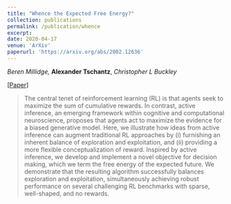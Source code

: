 ```yaml
---
title: "Whence the Expected Free Energy?"
collection: publications
permalink: /publication/whence
excerpt: 
date: 2020-04-17
venue: 'ArXiv'
paperurl: 'https://arxiv.org/abs/2002.12636'
---
```


_Beren Millidge,_ __Alexander Tschantz__, _Christopher L Buckley_

[[Paper](https://arxiv.org/abs/2004.08128)] 

> The central tenet of reinforcement learning (RL) is that agents seek to maximize the sum of cumulative rewards. In contrast, active inference, an emerging framework within cognitive and computational neuroscience, proposes that agents act to maximize the evidence for a biased generative model. Here, we illustrate how ideas from active inference can augment traditional RL approaches by (i) furnishing an inherent balance of exploration and exploitation, and (ii) providing a more flexible conceptualization of reward. Inspired by active inference, we develop and implement a novel objective for decision making, which we term the free energy of the expected future. We demonstrate that the resulting algorithm successfully balances exploration and exploitation, simultaneously achieving robust performance on several challenging RL benchmarks with sparse, well-shaped, and no rewards.
